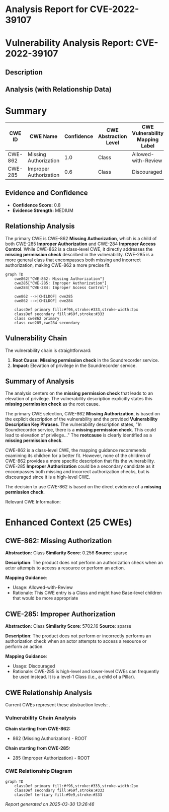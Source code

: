 # Analysis Report for CVE-2022-39107

# Vulnerability Analysis Report: CVE-2022-39107

## Description



## Analysis (with Relationship Data)

# Summary
| CWE ID | CWE Name | Confidence | CWE Abstraction Level | CWE Vulnerability Mapping Label | CWE-Vulnerability Mapping Notes |
|---|---|---|---|---|---|
| CWE-862 | Missing Authorization | 1.0 | Class | Allowed-with-Review | Primary CWE |
| CWE-285 | Improper Authorization | 0.6 | Class | Discouraged | Secondary Candidate |

## Evidence and Confidence

*   **Confidence Score:** 0.8
*   **Evidence Strength:** MEDIUM

## Relationship Analysis
The primary CWE is CWE-862 **Missing Authorization**, which is a child of both CWE-285 **Improper Authorization** and CWE-284 **Improper Access Control**. While CWE-862 is a class-level CWE, it directly addresses the **missing permission check** described in the vulnerability. CWE-285 is a more general class that encompasses both missing and incorrect authorization, making CWE-862 a more precise fit.

```mermaid
graph TD
    cwe862["CWE-862: Missing Authorization"]
    cwe285["CWE-285: Improper Authorization"]
    cwe284["CWE-284: Improper Access Control"]

    cwe862 -->|CHILDOF| cwe285
    cwe862 -->|CHILDOF| cwe284

    classDef primary fill:#f96,stroke:#333,stroke-width:2px
    classDef secondary fill:#69f,stroke:#333
    class cwe862 primary
    class cwe285,cwe284 secondary
```

## Vulnerability Chain
The vulnerability chain is straightforward:
1.  **Root Cause:** **Missing permission check** in the Soundrecorder service.
2.  **Impact:** Elevation of privilege in the Soundrecorder service.

## Summary of Analysis
The analysis centers on the **missing permission check** that leads to an elevation of privilege. The vulnerability description explicitly states this **missing permission check** as the root cause.

The primary CWE selection, CWE-862 **Missing Authorization**, is based on the explicit description of the vulnerability and the provided **Vulnerability Description Key Phrases**. The vulnerability description states, "In Soundrecorder service, there is a **missing permission check**. This could lead to elevation of privilege..." The **rootcause** is clearly identified as a **missing permission check**.

CWE-862 is a class-level CWE, the mapping guidance recommends examining its children for a better fit. However, none of the children of CWE-862 provides a more specific description that fits the vulnerability. CWE-285 **Improper Authorization** could be a secondary candidate as it encompasses both missing and incorrect authorization checks, but is discouraged since it is a high-level CWE.

The decision to use CWE-862 is based on the direct evidence of a **missing permission check**.

Relevant CWE Information:

# Enhanced Context (25 CWEs)

## CWE-862: Missing Authorization
**Abstraction:** Class
**Similarity Score**: 0.256
**Source**: sparse

**Description**:
The product does not perform an authorization check when an actor attempts to access a resource or perform an action.

**Mapping Guidance**:
- Usage: Allowed-with-Review
- Rationale: This CWE entry is a Class and might have Base-level children that would be more appropriate

## CWE-285: Improper Authorization
**Abstraction:** Class
**Similarity Score**: 5702.16
**Source**: sparse

**Description**:
The product does not perform or incorrectly performs an authorization check when an actor attempts to access a resource or perform an action.

**Mapping Guidance**:
- Usage: Discouraged
- Rationale: CWE-285 is high-level and lower-level CWEs can frequently be used instead. It is a level-1 Class (i.e., a child of a Pillar).


## CWE Relationship Analysis

Current CWEs represent these abstraction levels: .


### Vulnerability Chain Analysis

**Chain starting from CWE-862:**
- 862 (Missing Authorization) - ROOT


**Chain starting from CWE-285:**
- 285 (Improper Authorization) - ROOT



### CWE Relationship Diagram

```mermaid
graph TD
    classDef primary fill:#f96,stroke:#333,stroke-width:2px
    classDef secondary fill:#69f,stroke:#333
    classDef tertiary fill:#9e9,stroke:#333
```



*Report generated on 2025-03-30 13:26:46*
